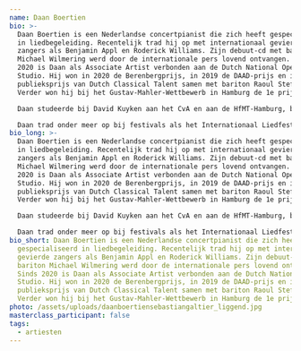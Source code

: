 ```yaml
---
name: Daan Boertien
bio: >-
  Daan Boertien is een Nederlandse concertpianist die zich heeft gespecialiseerd
  in liedbegeleiding. Recentelijk trad hij op met internationaal gevierde
  zangers als Benjamin Appl en Roderick Williams. Zijn debuut-cd met bariton
  Michael Wilmering werd door de internationale pers lovend ontvangen. Sinds
  2020 is Daan als Associate Artist verbonden aan de Dutch National Opera
  Studio. Hij won in 2020 de Berenbergprijs, in 2019 de DAAD-prijs en in 2018 de
  publieksprijs van Dutch Classical Talent samen met bariton Raoul Steffani.
  Verder won hij bij het Gustav-Mahler-Wettbewerb in Hamburg de 1e prijs.

  Daan studeerde bij David Kuyken aan het CvA en aan de HfMT-Hamburg, bij de Duitse liedspecialist Burkhard Kehring. Onlangs kreeg hij belangrijke muzikale impulsen van György Kurtág en Alfred Brendel.

  Daan trad onder meer op bij festivals als het Internationaal Liedfestival Zeist, het Prinsengrachtconcert, het Harmosfestival (Porto), de Achava Festspiele (Weimar), Festival Jeunes Virtuoses (Tunis) en het Delft Chamber Music Festival. Verder gaf hij concerten in het Concertgebouw, TivoliVredenburg, de Nationale Opera en de Elbphilharmonie in Hamburg. Ook is hij regelmatig te horen op NPO Radio 4 en te zien bij Podium Klassiek.
bio_long: >-
  Daan Boertien is een Nederlandse concertpianist die zich heeft gespecialiseerd
  in liedbegeleiding. Recentelijk trad hij op met internationaal gevierde
  zangers als Benjamin Appl en Roderick Williams. Zijn debuut-cd met bariton
  Michael Wilmering werd door de internationale pers lovend ontvangen. Sinds
  2020 is Daan als Associate Artist verbonden aan de Dutch National Opera
  Studio. Hij won in 2020 de Berenbergprijs, in 2019 de DAAD-prijs en in 2018 de
  publieksprijs van Dutch Classical Talent samen met bariton Raoul Steffani.
  Verder won hij bij het Gustav-Mahler-Wettbewerb in Hamburg de 1e prijs.

  Daan studeerde bij David Kuyken aan het CvA en aan de HfMT-Hamburg, bij de Duitse liedspecialist Burkhard Kehring. Onlangs kreeg hij belangrijke muzikale impulsen van György Kurtág en Alfred Brendel.

  Daan trad onder meer op bij festivals als het Internationaal Liedfestival Zeist, het Prinsengrachtconcert, het Harmosfestival (Porto), de Achava Festspiele (Weimar), Festival Jeunes Virtuoses (Tunis) en het Delft Chamber Music Festival. Verder gaf hij concerten in het Concertgebouw, TivoliVredenburg, de Nationale Opera en de Elbphilharmonie in Hamburg. Ook is hij regelmatig te horen op NPO Radio 4 en te zien bij Podium Klassiek.
bio_short: Daan Boertien is een Nederlandse concertpianist die zich heeft
  gespecialiseerd in liedbegeleiding. Recentelijk trad hij op met internationaal
  gevierde zangers als Benjamin Appl en Roderick Williams. Zijn debuut-cd met
  bariton Michael Wilmering werd door de internationale pers lovend ontvangen.
  Sinds 2020 is Daan als Associate Artist verbonden aan de Dutch National Opera
  Studio. Hij won in 2020 de Berenbergprijs, in 2019 de DAAD-prijs en in 2018 de
  publieksprijs van Dutch Classical Talent samen met bariton Raoul Steffani.
  Verder won hij bij het Gustav-Mahler-Wettbewerb in Hamburg de 1e prijs.
photo: /assets/uploads/daanboertiensebastiangaltier_liggend.jpg
masterclass_participant: false
tags:
  - artiesten
---
```

